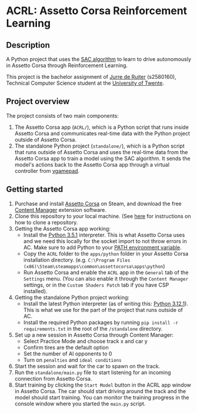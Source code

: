 # ACRL: Assetto Corsa Reinforcement Learning

## Description

A Python project that uses the [SAC algorithm](https://arxiv.org/abs/1801.01290) to learn to drive autonomously in Assetto Corsa through Reinforcement Learning.

This project is the bachelor assignment of [Jurre de Ruiter](https://www.jurre.me/) (s2580160), Technical Computer Science student at the [University of Twente](https://www.utwente.nl/en/).

## Project overview

The project consists of two main components:

1. The Assetto Corsa app (`ACRL/`), which is a Python script that runs inside Assetto Corsa and communicates real-time data with the Python project outside of Assetto Corsa.
2. The standalone Python project (`standalone/`), which is a Python script that runs outside of Assetto Corsa and uses the real-time data from the Assetto Corsa app to train a model using the SAC algorithm. It sends the model's actions back to the Assetto Corsa app through a virtual controller from [vgamepad](https://pypi.org/project/vgamepad/).

## Getting started

1. Purchase and install [Assetto Corsa](https://store.steampowered.com/app/244210/Assetto_Corsa/) on Steam, and download the free [Content Manager](https://assettocorsa.club/content-manager.html) extension software.
2. Clone this repository to your local machine. (See [here](https://help.github.com/en/articles/cloning-a-repository) for instructions on how to clone a repository.
3. Getting the Assetto Corsa app working:
    - Install the [Python 3.5.1](https://www.python.org/downloads/release/python-351/) interpreter. This is what Assetto Corsa uses and we need this locally for the socket import to not throw errors in AC. Make sure to add Python to your [PATH environment variable](https://www.pythoncentral.io/add-python-to-path-python-is-not-recognized-as-an-internal-or-external-command/).
    - Copy the `ACRL` folder to the `apps/python` folder in your Assetto Corsa installation directory. (e.g. `C:\Program Files (x86)\Steam\steamapps\common\assettocorsa\apps\python`)
    - Run Assetto Corsa and enable the `ACRL` app in the `General` tab of the `Settings` menu. (You can also enable it through the `Content Manager` settings, or in the `Custom Shaders Patch` tab if you have CSP installed).
4. Getting the standalone Python project working:
    - Install the latest Python interpreter (as of writing this: [Python 3.12.1](https://www.python.org/downloads/release/python-3121/)). This is what we use for the part of the project that runs outside of AC.
    - Install the required Python packages by running `pip install -r requirements.txt` in the root of the `/standalone` directory.
5. Set up a new session in Assetto Corsa through Content Manager:
    - Select Practice Mode and choose track x and car y
    - Confirm tires are the default option
    - Set the number of AI opponents to 0
    - Turn on `penalties` and `ideal conditions`
6. Start the session and wait for the car to spawn on the track.
7. Run the `standalone/main.py` file to start listening for an incoming connection from Assetto Corsa.
8. Start training by clicking the `Start Model` button in the ACRL app window in Assetto Corsa. The car should start driving around the track and the model should start training. You can monitor the training progress in the console window where you started the `main.py` script.
